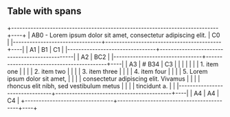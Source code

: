 ## Table with spans

+---------------------------------------------------------------------------+----+
| AB0 - Lorem ipsum dolor sit amet, consectetur adipiscing elit. | C0 |
|--------------------------------+------------------------------------------+----|
| A1 | B1 | C1 |
|--------------------------------+-----------------------------------------------|
| A2 | BC2 |
|--------------------------------+------------------------------------------+----|
| A3                             | # B34                                       | C3 |
|                                |                                             |    |
|                                | 1.  item one                                |    |
|                                | 2.  item two                                |    |
|                                | 3.  item three                              |    |
|                                | 4.  item four                               |    |
|                                | 5.  Lorem ipsum dolor sit amet,             |    |
|                                |     consectetur adipiscing elit. Vivamus    |    |
|                                |     rhoncus elit nibh, sed vestibulum metus |    |
|                                |     tincidunt a.                            |    |
|--------------------------------+------------------------------------------+----|
| A4 | A4 | C4 |
+--------------------------------+------------------------------------------+----+
